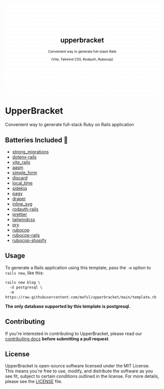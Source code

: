 <p align="center">
  <img src="./.github/upperbracket.png" width="1280" title="Social Card Ruby Phosphor Icons">
</p>

# UpperBracket

Convenient way to generate full-stack Ruby on Rails application

## Batteries Included 🔋

- [strong_migrations](https://github.com/ankane/strong_migrations)
- [dotenv-rails](https://github.com/bkeepers/dotenv)
- [vite_rails](https://vite-ruby.netlify.app/)
- [aasm](https://github.com/aasm/aasm)
- [simple_form](https://github.com/heartcombo/simple_form)
- [discard](https://github.com/jhawthorn/discard)
- [local_time](https://github.com/basecamp/local_time)
- [sidekiq](https://github.com/sidekiq/sidekiq)
- [pagy](https://github.com/ddnexus/pagy)
- [draper](https://github.com/drapergem/draper)
- [inline_svg](https://github.com/jamesmartin/inline_svg)
- [rodauth-rails](https://github.com/janko/rodauth-rails)
- [prettier](https://prettier.io)
- [tailwindcss](https://tailwindcss.com)
- [pry](https://github.com/pry/pry)
- [rubocop](https://github.com/rubocop/rubocop)
- [rubocop-rails](https://github.com/rubocop/rubocop-rails)
- [rubocop-shopify](https://ruby-style-guide.shopify.dev)

## Usage

To generate a Rails application using this template, pass the `-m` option to `rails new`, like this:

```
rails new blog \
  -d postgresql \
  -m https://raw.githubusercontent.com/maful/upperbracket/main/template.rb
```

**The only database supported by this template is postgresql.**

## Contributing

If you're interested in contributing to UpperBracket, please read our [contributing docs](https://github.com/maful/upperbracket/blob/main/CONTRIBUTING.md) **before submitting a pull request**.

## License

UpperBracket is open-source software licensed under the MIT License. This means you're free to use, modify, and distribute the software as you see fit, subject to certain conditions outlined in the license. For more details, please see the [LICENSE](https://github.com/maful/upperbracket/blob/main/LICENSE) file.
